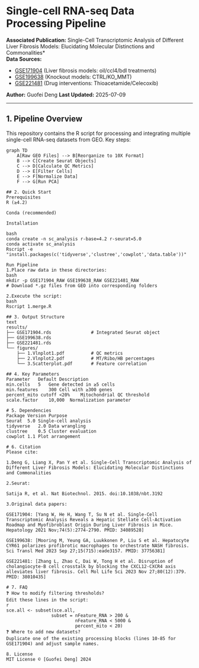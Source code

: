 # Single-cell RNA-seq Data Processing Pipeline

**Associated Publication:** Single-Cell Transcriptomic Analysis of Different Liver Fibrosis Models: Elucidating Molecular Distinctions and Commonalities*  
**Data Sources:**  
- [GSE171904](https://www.ncbi.nlm.nih.gov/geo/query/acc.cgi?acc=GSE171904) (Liver fibrosis models: oil/ccl4/bdl treatments)  
- [GSE199638](https://www.ncbi.nlm.nih.gov/geo/query/acc.cgi?acc=GSE199638) (Knockout models: CTRL/KO_MMT)  
- [GSE221481](https://www.ncbi.nlm.nih.gov/geo/query/acc.cgi?acc=GSE221481) (Drug interventions: Thioacetamide/Celecoxib)  

**Author:** Guofei Deng 
**Last Updated:** 2025-07-09  

---

## 1. Pipeline Overview
This repository contains the R script for processing and integrating multiple single-cell RNA-seq datasets from GEO. Key steps:

```mermaid
graph TD
    A[Raw GEO Files] --> B[Reorganize to 10X Format]
    B --> C[Create Seurat Objects]
    C --> D[Calculate QC Metrics]
    D --> E[Filter Cells]
    E --> F[Normalize Data]
    F --> G[Run PCA]

## 2. Quick Start
Prerequisites
R (≥4.2)

Conda (recommended)

Installation

bash
conda create -n sc_analysis r-base=4.2 r-seurat=5.0
conda activate sc_analysis
Rscript -e "install.packages(c('tidyverse','clustree','cowplot','data.table'))"

Run Pipeline
1.Place raw data in these directories:
bash
mkdir -p GSE171904_RAW GSE199638_RAW GSE221481_RAW
# Download *.gz files from GEO into corresponding folders

2.Execute the script:
bash
Rscript 1.merge.R

## 3. Output Structure
text
results/
├── GSE171904.rds               # Integrated Seurat object
├── GSE199638.rds
├── GSE221481.rds
└── figures/
    ├── 1.Vlnplot1.pdf          # QC metrics
    ├── 2.Vlnplot2.pdf          # MT/Ribo/HB percentages
    └── 3.Scatterplot.pdf       # Feature correlation

## 4. Key Parameters
Parameter	Default	Description
min.cells	5	Gene detected in ≥5 cells
min.features	300	Cell with ≥300 genes
percent_mito cutoff	<20%	Mitochondrial QC threshold
scale.factor	10,000	Normalization parameter

# 5. Dependencies
Package	Version	Purpose
Seurat	5.0	Single-cell analysis
tidyverse	2.0	Data wrangling
clustree	0.5	Cluster evaluation
cowplot	1.1	Plot arrangement

# 6. Citation
Please cite:

1.Deng G, Liang X, Pan Y et al. Single-Cell Transcriptomic Analysis of Different Liver Fibrosis Models: Elucidating Molecular Distinctions and Commonalities

2.Seurat:

Satija R, et al. Nat Biotechnol. 2015. doi:10.1038/nbt.3192

3.Original data papers:

GSE171904: [Yang W, He H, Wang T, Su N et al. Single-Cell Transcriptomic Analysis Reveals a Hepatic Stellate Cell-Activation Roadmap and Myofibroblast Origin During Liver Fibrosis in Mice. Hepatology 2021 Nov;74(5):2774-2790. PMID: 34089528]

GSE199638: [Mooring M, Yeung GA, Luukkonen P, Liu S et al. Hepatocyte CYR61 polarizes profibrotic macrophages to orchestrate NASH fibrosis. Sci Transl Med 2023 Sep 27;15(715):eade3157. PMID: 37756381]

GSE221481: [Zhang L, Zhao C, Dai W, Tong H et al. Disruption of cholangiocyte-B cell crosstalk by blocking the CXCL12-CXCR4 axis alleviates liver fibrosis. Cell Mol Life Sci 2023 Nov 27;80(12):379. PMID: 38010435]

# 7. FAQ
❓ How to modify filtering thresholds?
Edit these lines in the script:
r
sce.all <- subset(sce.all, 
                 subset = nFeature_RNA > 200 &
                          nFeature_RNA < 5000 &
                          percent_mito < 20)
❓ Where to add new datasets?
Duplicate one of the existing processing blocks (lines 10-85 for GSE171904) and adjust sample names.

8. License
MIT License © [Guofei Deng] 2024




